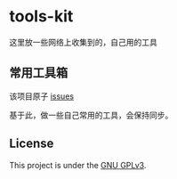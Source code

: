 # tools-kit
这里放一些网络上收集到的，自己用的工具

## 常用工具箱
该项目原子 [issues](https://github.com/CorentinTh/it-tools) 

基于此，做一些自己常用的工具，会保持同步。

## License

This project is under the [GNU GPLv3](LICENSE).
